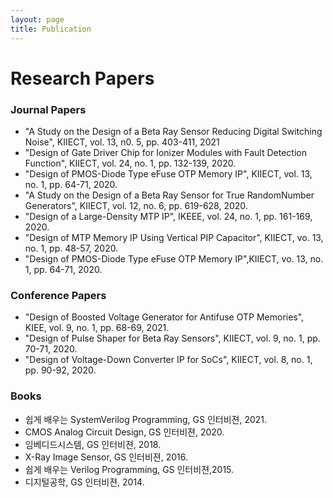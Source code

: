 ```yaml
---
layout: page
title: Publication
---
```




# Research Papers

### Journal Papers

- "A Study on the Design of a Beta Ray Sensor Reducing Digital Switching Noise", KIIECT, vol. 13, n0. 5, pp. 403-411, 2021
- "Design of Gate Driver Chip for Ionizer Modules with Fault Detection Function", KIIECT, vol. 24, no. 1, pp. 132-139, 2020.
- "Design of PMOS-Diode Type eFuse OTP Memory IP", KIIECT, vol. 13, no. 1, pp. 64-71, 2020.
- "A Study on the Design of a Beta Ray Sensor for True RandomNumber Generators", KIIECT, vol. 12, no. 6, pp. 619-628, 2020.
- "Design of a Large-Density MTP IP", IKEEE, vol. 24, no. 1, pp. 161-169, 2020.
- "Design of MTP Memory IP Using Vertical PIP Capacitor", KIIECT, vo. 13, no. 1, pp. 48-57, 2020.
- "Design of PMOS-Diode Type eFuse OTP Memory IP",KIIECT, vo. 13, no. 1, pp. 64-71, 2020.

### Conference Papers

- "Design of Boosted Voltage Generator for Antifuse OTP Memories", KIEE, vol. 9, no. 1, pp. 68-69, 2021.
- "Design of Pulse Shaper for Beta Ray Sensors", KIIECT, vol. 9, no. 1, pp. 70-71, 2020.
- "Design of Voltage-Down Converter IP for SoCs", KIIECT, vol. 8, no. 1, pp. 90-92, 2020.


### Books

- 쉽게 배우는 SystemVerilog Programming, GS 인터비젼, 2021.
- CMOS Analog Circuit Design, GS 인터비젼, 2020.
- 임베디드시스템, GS 인터비젼, 2018.
- X-Ray Image Sensor, GS 인터비젼, 2016.
- 쉽게 배우는 Verilog Programming, GS 인터비젼,2015.
- 디지털공학, GS 인터비젼, 2014.

